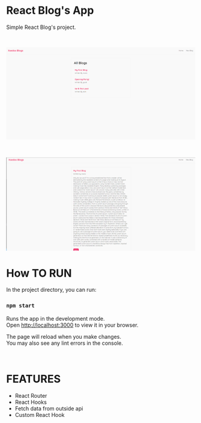 # React Blog's App

Simple React Blog's project.

</br>

![](imgs/react-blogs.png)

</br>

![](imgs/react-blog-detail.png)
</br>

# How TO RUN

In the project directory, you can run:

### `npm start`

Runs the app in the development mode.\
Open [http://localhost:3000](http://localhost:3000) to view it in your browser.

The page will reload when you make changes.\
You may also see any lint errors in the console.

</br>

# FEATURES

- React Router 
- React Hooks
- Fetch data from outside api
- Custom React Hook
